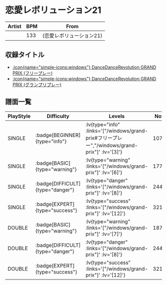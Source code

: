 # 恋愛レボリューション21

|Artist|BPM|From|
|------|---|----|
||133|(恋愛レボリューション21)|

## 収録タイトル

- [ :icon{name="simple-icons:windows"} DanceDanceRevolution GRAND PRIX (フリープレー)](/windows/grand-prix#フリープレー)
- [ :icon{name="simple-icons:windows"} DanceDanceRevolution GRAND PRIX (グランプリプレー)](/windows/grand-prix)

## 譜面一覧

|PlayStyle|Difficulty|Levels|Notes|Movie|
|---------|----------|------|-----|-----|
|SINGLE| :badge[BEGINNER]{type="info"} | :lv{type="info" :links='["/windows/grand-prix#フリープレー","/windows/grand-prix"]' :lv='[3]'} |107/1||
|SINGLE| :badge[BASIC]{type="warning"} | :lv{type="warning" :links='["/windows/grand-prix"]' :lv='[6]'} |177/10||
|SINGLE| :badge[DIFFICULT]{type="danger"} | :lv{type="danger" :links='["/windows/grand-prix"]' :lv='[8]'} |244/18||
|SINGLE| :badge[EXPERT]{type="success"} | :lv{type="success" :links='["/windows/grand-prix"]' :lv='[12]'} |321/24||
|DOUBLE| :badge[BASIC]{type="warning"} | :lv{type="warning" :links='["/windows/grand-prix"]' :lv='[7]'} |187/10||
|DOUBLE| :badge[DIFFICULT]{type="danger"} | :lv{type="danger" :links='["/windows/grand-prix"]' :lv='[8]'} |244/18||
|DOUBLE| :badge[EXPERT]{type="success"} | :lv{type="success" :links='["/windows/grand-prix"]' :lv='[12]'} |321/24||
